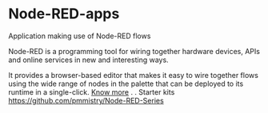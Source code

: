 # Node-RED-apps
Application making use of Node-RED flows

Node-RED is a programming tool for wiring together hardware devices, APIs and online services in new and interesting ways.

It provides a browser-based editor that makes it easy to wire together flows using the wide range of nodes in the palette that can be deployed to its runtime in a single-click.
[Know more](https://nodered.org/)
.
.
Starter kits 
https://github.com/pmmistry/Node-RED-Series
 
 
 
 
